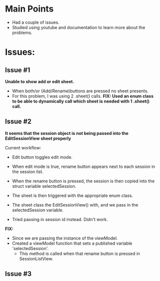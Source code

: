 # Main Points
- Had a couple of issues.
- Studied using youtube and documentation to learn more about the problems. 

# Issues:
## Issue #1
**Unable to show add or edit sheet.**
- When both/or (Add/Rename)buttons are pressed no sheet presents.
- For this problem, I was using 2 .sheet() calls.
**FIX: Used an enum class to be able to dynamically call which sheet is needed with 1 .sheet() call.**

## Issue #2
**It seems that the session object is not being passed into the EditSessionView sheet properly**

Current workflow:
- Edit button toggles edit mode.
- When edit mode is true, rename button appears next to each session in the session list.
- When the rename button is pressed, the session is then copied into the struct variable selectedSession.
- The sheet is then triggered with the appropriate enum class.
- The sheet class the EditSessionView() with, and we pass in the selectedSession variable.

- Tried passing in session id instead. Didn't work.

**FIX:**
- Since we are passing the instance of the viewModel.
- Created a viewModel function that sets a published variable 'selectedSession'.
    - This method is called when that rename button is pressed in SessionListView.
    
## Issue #3

